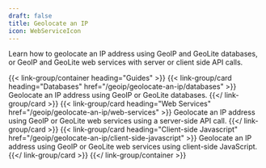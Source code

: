 ```yaml
---
draft: false
title: Geolocate an IP
icon: WebServiceIcon
---
```


Learn how to geolocate an IP address using GeoIP and GeoLite databases, or
GeoIP and GeoLite web services with server or client side API calls.

{{< link-group/container heading="Guides" >}}
  {{< link-group/card heading="Databases" href="/geoip/geolocate-an-ip/databases" >}}
    Geolocate an IP address using GeoIP or GeoLite databases.
  {{</ link-group/card >}}
  {{< link-group/card heading="Web Services" href="/geoip/geolocate-an-ip/web-services" >}}
    Geolocate an IP address using GeoIP or GeoLite web services using a server-side API call.
  {{</ link-group/card >}}
  {{< link-group/card heading="Client-side Javascript" href="/geoip/geolocate-an-ip/client-side-javascript" >}}
    Geolocate an IP address using GeoIP or GeoLite web services using client-side JavaScript.
  {{</ link-group/card >}}
{{</ link-group/container >}}

